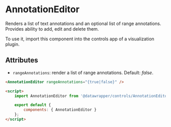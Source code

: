 # AnnotationEditor

Renders a list of text annotations and an optional list of range annotations. Provides ability to add, edit and delete them.

To use it, import this component into the controls app of a visualization plugin.

## Attributes

-   `rangeAnnotations`: render a list of range annotations. Default: _false_.

```html
<AnnotationEditor rangeAnnotations="{true|false}" />

<script>
    import AnnotationEditor from '@datawrapper/controls/AnnotationEditor.html';

    export default {
        components: { AnnotationEditor }
    };
</script>
```
